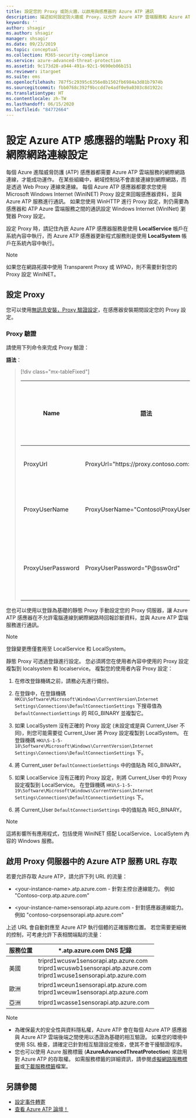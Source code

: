 ```yaml
---
title: 設定您的 Proxy 或防火牆，以啟用與感應器的 Azure ATP 通訊
description: 描述如何設定防火牆或 Proxy，以允許 Azure ATP 雲端服務和 Azure ATP 感應器之間的通訊
keywords: ''
author: shsagir
ms.author: shsagir
manager: shsagir
ms.date: 09/23/2019
ms.topic: conceptual
ms.collection: M365-security-compliance
ms.service: azure-advanced-threat-protection
ms.assetid: 9c173d28-a944-491a-92c1-9690eb06b151
ms.reviewer: itargoet
ms.suite: ems
ms.openlocfilehash: 787f5c29395c6356e8b1502fb6984a3d81b7974b
ms.sourcegitcommit: fbb0768c392f9bccdd7e4adf0e9a0303c8d1922c
ms.translationtype: HT
ms.contentlocale: zh-TW
ms.lasthandoff: 06/15/2020
ms.locfileid: "84772664"
---
```

# <a name="configure-endpoint-proxy-and-internet-connectivity-settings-for-your-azure-atp-sensor"></a>設定 Azure ATP 感應器的端點 Proxy 和網際網路連線設定

每個 Azure 進階威脅防護 (ATP) 感應器都需要 Azure ATP 雲端服務的網際網路連線，才能成功運作。 在某些組織中，網域控制站不會直接連線到網際網路，而是透過 Web Proxy 連線來連線。 每個 Azure ATP 感應器都要求您使用 Microsoft Windows Internet (WinINET) Proxy 設定來回報感應器資料，並與 Azure ATP 服務進行通訊。 如果您使用 WinHTTP 進行 Proxy 設定，則仍需要為感應器和 ATP Azure 雲端服務之間的通訊設定 Windows Internet (WinINet) 瀏覽器 Proxy 設定。

設定 Proxy 時，請記住內嵌 Azure ATP 感應器服務是使用 **LocalService** 帳戶在系統內容中執行，而 Azure ATP 感應器更新程式服務則是使用 **LocalSystem** 帳戶在系統內容中執行。

> [!NOTE]
> 如果您在網路拓撲中使用 Transparent Proxy 或 WPAD，則不需要針對您的 Proxy 設定 WinINET。

## <a name="configure-the-proxy"></a>設定 Proxy

您可以使用[無訊息安裝，Proxy 驗證設定](https://docs.microsoft.com/azure-advanced-threat-protection/atp-silent-installation#proxy-authentication)，在感應器安裝期間設定您的 Proxy 設定。

### <a name="proxy-authentication"></a>Proxy 驗證

請使用下列命令來完成 Proxy 驗證：

**語法**：

> [!div class="mx-tableFixed"]
>
> |Name|語法|對無訊息安裝而言是否為必要？|說明|
> |-------------|----------|---------|---------|
> |ProxyUrl|ProxyUrl="https\://proxy.contoso.com:8080"|否|指定 Azure ATP 感應器的 ProxyUrl 和連接埠號碼。|
> |ProxyUserName|ProxyUserName="Contoso\ProxyUser"|否|如果您的 Proxy 服務需要驗證，請以 DOMAIN\user 格式提供使用者名稱。|
> |ProxyUserPassword|ProxyUserPassword="P@ssw0rd"|否|指定 Proxy 使用者名稱的密碼。 \* 認證會經過加密，並由 Azure ATP 感應器儲存在本機。|

您也可以使用以登錄為基礎的靜態 Proxy 手動設定您的 Proxy 伺服器，讓 Azure ATP 感應器在不允許電腦連線到網際網路時回報診斷資料，並與 Azure ATP 雲端服務進行通訊。

> [!NOTE]
> 登錄變更應僅套用至 LocalService 和 LocalSystem。

靜態 Proxy 可透過登錄進行設定。 您必須將您在使用者內容中使用的 Proxy 設定複製到 localsystem 和 localservice。 複製您的使用者內容 Proxy 設定：

1. 在修改登錄機碼之前，請務必先進行備份。

1. 在登錄中，在登錄機碼 `HKCU\Software\Microsoft\Windows\CurrentVersion\Internet Settings\Connections\DefaultConnectionSettings` 下搜尋值為 `DefaultConnectionSettings` 的 REG_BINARY 並複製它。

1. 如果 LocalSystem 沒有正確的 Proxy 設定 (未設定或是與 Current_User 不同)，則您可能需要從 Current_User 將 Proxy 設定複製到 LocalSystem。 在登錄機碼 `HKU\S-1-5-18\Software\Microsoft\Windows\CurrentVersion\Internet Settings\Connections\DefaultConnectionSettings` 下。

1. 將 Current_user `DefaultConnectionSettings` 中的值貼為 REG_BINARY。

1. 如果 LocalService 沒有正確的 Proxy 設定，則將 Current_User 中的 Proxy 設定複製到 LocalService。 在登錄機碼 `HKU\S-1-5-19\Software\Microsoft\Windows\CurrentVersion\Internet Settings\Connections\DefaultConnectionSettings` 下。

1. 將 Current_User `DefaultConnectionSettings` 中的值貼為 REG_BINARY。

> [!NOTE]
> 這將影響所有應用程式，包括使用 WinINET 搭配 LocalService、LocalSytem 內容的 Windows 服務。

## <a name="enable-access-to-azure-atp-service-urls-in-the-proxy-server"></a>啟用 Proxy 伺服器中的 Azure ATP 服務 URL 存取

若要允許存取 Azure ATP，請允許下列 URL 的流量：

- \<your-instance-name>.atp.azure.com - 針對主控台連線能力。 例如 "Contoso-corp.atp.azure.com"

- \<your-instance-name>sensorapi.atp.azure.com - 針對感應器連線能力。 例如 "contoso-corpsensorapi.atp.azure.com"

上述 URL 會自動對應至 Azure ATP 執行個體的正確服務位置。 若您需要更細微的控制，可考慮允許下表相關端點的流量：

|服務位置|*.atp.azure.com DNS 記錄|
|----|----|
|美國 |triprd1wcusw1sensorapi.atp.azure.com<br>triprd1wcuswb1sensorapi.atp.azure.com<br>triprd1wcuse1sensorapi.atp.azure.com|
|歐洲|triprd1wceun1sensorapi.atp.azure.com<br>triprd1wceuw1sensorapi.atp.azure.com|
|亞洲|triprd1wcasse1sensorapi.atp.azure.com|

> [!NOTE]
>
> - 為確保最大的安全性與資料隱私權，Azure ATP 會在每個 Azure ATP 感應器與 Azure ATP 雲端後端之間使用以憑證為基礎的相互驗證。 如果您的環境中使用 SSL 檢查，請確定已針對相互驗證設定檢查，使其不會干擾驗證程序。
> - 您也可以使用 Azure 服務標籤 (**AzureAdvancedThreatProtection**) 來啟用對 Azure ATP 的存取權。 如需服務標籤的詳細資訊，請參閱[虛擬網路服務標籤](https://docs.microsoft.com/azure/virtual-network/service-tags-overview)或[下載服務標籤](https://www.microsoft.com/download/details.aspx?id=56519)檔案。

## <a name="see-also"></a>另請參閱

- [設定事件轉寄](configure-event-forwarding.md)
- [查看 Azure ATP 論壇！](https://aka.ms/azureatpcommunity)
